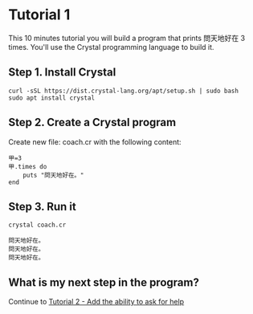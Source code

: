 # Tutorial 1
This 10 minutes tutorial you will build a program that prints 問天地好在 3 times. You'll use the Crystal programming language to build it.

## Step 1. Install Crystal
```
curl -sSL https://dist.crystal-lang.org/apt/setup.sh | sudo bash
sudo apt install crystal
```

## Step 2. Create a Crystal program
Create new file: coach.cr with the following content:
```
甲=3
甲.times do
	puts "問天地好在。"
end
```

## Step 3. Run it
```
crystal coach.cr

問天地好在。
問天地好在。
問天地好在。
```

## What is my next step in the program?
Continue to [Tutorial 2 - Add the ability to ask for help](/adoption-programs/adoption-program-1/tutorial-2/)
